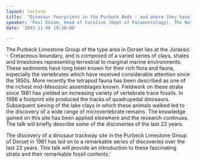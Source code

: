 ```yaml
---
layout: lecture
title:  "Dinosaur Foorprints in the Purbeck Beds - and where they have led"
speaker: "Paul Ensom, Head of Curation (Dept of Palaeontology), The Natural History Museum, London"
date: '2003-11-06 19:30:00'

---
```

The Purbeck Limestone Group of the type area in Dorset lies at the Jurassic - Cretaceous boundary, and is composed of a varied series of clays, shales and limestones representing terrestrial to marginal marine environments. These sediments have long been known for their rich flora and fauna, especially the vertebrates which have received considerable attention since the 1850s. More recently the tetrapod fauna has been described as one of the richest mid-Mesozoic assemblages known. Fieldwork on these strata since 1981 has yielded an increasing variety of vertebrate trace fossils. In 1986 a footprint site produced the tracks of quadrupedal dinosaurs. Subsequent sieving of the lake clays in which these animals walked led to the discovery of a wide range of microvertebrate remains. The knowledge gained on this site has been applied elsewhere and the research continues. The talk will briefly describe some of the discoveries of the last 22 years.

The discovery of a dinosaur trackway site in the Purbeck Limestone Group of Dorset in 1981 has led on to a remarkable series of discoveries over the last 22 years. This talk will provide an introduction to these fascinating strata and their remarkable fossil contents.'